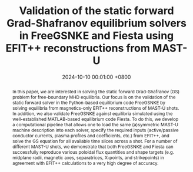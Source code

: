 ---
title:          "Validation of the static forward Grad-Shafranov equilibrium solvers in FreeGSNKE and Fiesta using EFIT++ reconstructions from MAST-U"
selected:       true
pub:            "arXiv"
date:           2024-10-10 00:01:00 +0800  # so the site can order them correctly

abstract: >-
  In this paper, we are interested in solving the static forward Grad-Shafranov (GS) problem for free-boundary MHD equilibria. 
  Our focus is on the validation of the static forward solver in the Python-based equilibrium code FreeGSNKE by solving equilibria from magnetics-only EFIT++ reconstructions of MAST-U shots. 
  In addition, we also validate FreeGSNKE against equilibria simulated using the well-established MATLAB-based equilibrium code Fiesta. 
  To do this, we develop a computational pipeline that allows one to load the same (a)symmetric MAST-U machine description into each solver, specify the required inputs (active/passive conductor currents, plasma profiles and coefficients, etc.) from EFIT++, and solve the GS equation for all available time slices across a shot. 
  For a number of different MAST-U shots, we demonstrate that both FreeGSNKE and Fiesta can successfully reproduce various poloidal flux quantities and shape targets (e.g. midplane radii, magnetic axes, separatrices, X-points, and strikepoints) in agreement with EFIT++ calculations to a very high degree of accuracy.

pub_last:       <span class="badge badge-info">MHD equilibria</span> <span class="badge badge-info">Grad-Shafranov</span> <span class="badge badge-info">FreeGSNKE</span> <span class="badge badge-info">Fiesta</span> <span class="badge badge-info">EFIT++</span> <span class="badge badge-info">MAST-U</span>

cover: /assets/images/machine_description.png

authors:
  - K. Pentland
  - N. C. Amorisco
  - O. El-Zobaidi
  - S. Etches
  - A. Agnello
  - G. K. Holt
  - C. Vincent
  - J. Buchanan
  - S. J. P. Pamela
  - G. McArdle
  - L. Kogan
  - G. Cunningham

links:
  # Publication: https://link.springer.com/article/10.1007/s11222-022-10195-y
  arXiv: https://arxiv.org/abs/2407.12432
  # Code: https://github.com/luost26/academic-homepage
  Poster: /assets/docs/freegsnke_validation_poster.pdf
  Talk: /assets/docs/freegsnke_validation.pdf

---